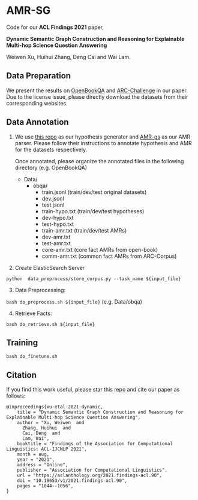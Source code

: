 # AMR-SG

Code for our **ACL Findings 2021** paper,

**Dynamic Semantic Graph Construction and Reasoning for Explainable Multi-hop Science Question Answering**

Weiwen Xu, Huihui Zhang, Deng Cai and Wai Lam.

## Data Preparation
We present the results on [OpenBookQA](https://leaderboard.allenai.org/open_book_qa/submissions/get-started) and [ARC-Challenge](https://allenai.org/data/arc) in our paper. Due to the license issue, please directly download the datasets from their corresponding websites.

## Data Annotation
1. We use [this repo](https://github.com/kelvinguu/qanli) as our hypothesis generator and [AMR-gs](https://github.com/jcyk/AMR-gs) as our AMR parser. Please follow their instructions to annotate hypothesis and AMR for the datasets respectively.

    Once annotated, please organize the annotated files in the following directory (e.g. OpenBookQA)
    - Data/
        - obqa/
            - train.jsonl (train/dev/test original datasets)
            - dev.jsonl
            - test.jsonl
            - train-hypo.txt (train/dev/test hypotheses)
            - dev-hypo.txt
            - test-hypo.txt
            - train-amr.txt (train/dev/test AMRs)
            - dev-amr.txt
            - test-amr.txt
            - core-amr.txt (core fact AMRs from open-book)
            - comm-amr.txt (common fact AMRs from ARC-Corpus)

2. Create ElasticSearch Server

`python  data_preprocess/store_corpus.py --task_name ${input_file}`

3. Data Preprocessing:

`bash do_preprocess.sh ${input_file}` (e.g. Data/obqa)

4. Retrieve Facts:

`bash do_retrieve.sh ${input_file}`

## Training
`bash do_finetune.sh`

## Citation
If you find this work useful, please star this repo and cite our paper as follows:
```
@inproceedings{xu-etal-2021-dynamic,
    title = "Dynamic Semantic Graph Construction and Reasoning for Explainable Multi-hop Science Question Answering",
    author = "Xu, Weiwen  and
      Zhang, Huihui  and
      Cai, Deng  and
      Lam, Wai",
    booktitle = "Findings of the Association for Computational Linguistics: ACL-IJCNLP 2021",
    month = aug,
    year = "2021",
    address = "Online",
    publisher = "Association for Computational Linguistics",
    url = "https://aclanthology.org/2021.findings-acl.90",
    doi = "10.18653/v1/2021.findings-acl.90",
    pages = "1044--1056",
}
```
